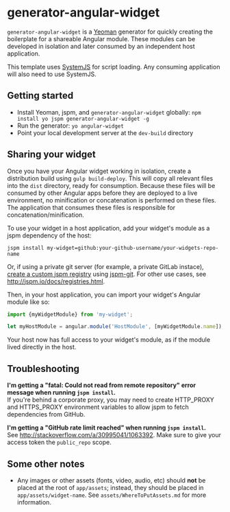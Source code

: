 # generator-angular-widget
`generator-angular-widget` is a [Yeoman](http://yeoman.io/) generator for quickly creating the boilerplate for a shareable Angular module.  These modules can be developed in isolation and later consumed by an independent host application.  

This template uses [SystemJS](https://github.com/systemjs/systemjs) for script loading.  Any consuming application will also need to use SystemJS. 

## Getting started
- Install Yeoman, jspm, and `generator-angular-widget` globally: `npm install yo jspm generator-angular-widget -g` 
- Run the generator: `yo angular-widget`
- Point your local development server at the `dev-build` directory

## Sharing your widget
Once you have your Angular widget working in isolation, create a distribution build using `gulp build-deploy`.  This will copy all relevant files into the `dist` directory, ready for consumption.  Because these files will be consumed by other Angular apps before they are deployed to a live environment, no minification or concatenation is performed on these files.  The application that consumes these files is responsible for concatenation/minification.

To use your widget in a host application, add your widget's module as a jspm dependency of the host:

```
jspm install my-widget=github:your-github-username/your-widgets-repo-name
```

Or, if using a private git server (for example, a private GitLab instace), [create a custom jspm registry](http://jspm.io/docs/registries.html) using [jspm-git](https://www.npmjs.com/package/jspm-git).  For other use cases, see http://jspm.io/docs/registries.html. 

Then, in your host application, you can import your widget's Angular module like so:

```javascript
import {myWidgetModule} from 'my-widget';

let myHostModule = angular.module('HostModule', [myWidgetModule.name]);
```  

Your host now has full access to your widget's module, as if the module lived directly in the host.

## Troubleshooting

__I'm getting a "fatal: Could not read from remote repository" error message when running `jspm install`.__<br />
If you're behind a corporate proxy, you may need to create HTTP_PROXY and HTTPS_PROXY environment variables to allow jspm to fetch dependencies from GitHub.

__I'm getting a "GitHub rate limit reached" when running `jspm install`.__<br />
See http://stackoverflow.com/a/30995041/1063392.  Make sure to give your access token the `public_repo` scope. 

## Some other notes
- Any images or other assets (fonts, video, audio, etc) should __not__ be placed at the root of `app/assets`; instead, they should be placed in `app/assets/widget-name`.  See `assets/WhereToPutAssets.md` for more information. 